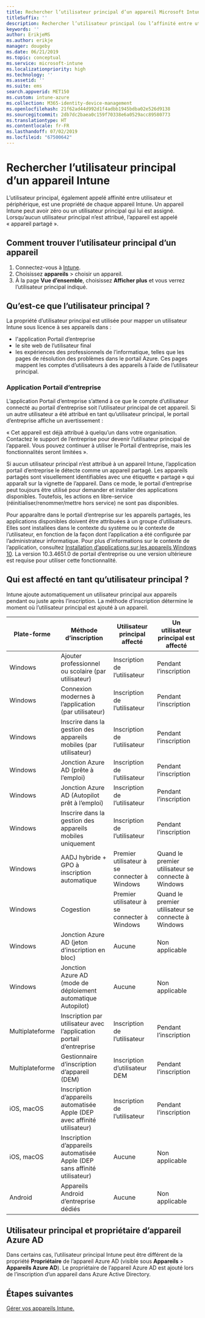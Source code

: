 ```yaml
---
title: Rechercher l’utilisateur principal d’un appareil Microsoft Intune.
titleSuffix: ''
description: Rechercher l’utilisateur principal (ou l’affinité entre utilisateur et appareil) d’un appareil Intune.
keywords: ''
author: ErikjeMS
ms.author: erikje
manager: dougeby
ms.date: 06/21/2019
ms.topic: conceptual
ms.service: microsoft-intune
ms.localizationpriority: high
ms.technology: ''
ms.assetid: ''
ms.suite: ems
search.appverid: MET150
ms.custom: intune-azure
ms.collection: M365-identity-device-management
ms.openlocfilehash: 21f62ad44d992d1f4adbb1945bdba02e526d9138
ms.sourcegitcommit: 2db7dc2baea0c159f70338e6a0529acc89580773
ms.translationtype: HT
ms.contentlocale: fr-FR
ms.lasthandoff: 07/02/2019
ms.locfileid: "67500642"
---
```

# <a name="find-the-primary-user-of-an-intune-device"></a>Rechercher l’utilisateur principal d’un appareil Intune

L’utilisateur principal, également appelé affinité entre utilisateur et périphérique, est une propriété de chaque appareil Intune. Un appareil Intune peut avoir zéro ou un utilisateur principal qui lui est assigné. Lorsqu’aucun utilisateur principal n’est attribué, l’appareil est appelé « appareil partagé ».

## <a name="how-to-find-a-devices-primary-user"></a>Comment trouver l’utilisateur principal d’un appareil

1. Connectez-vous à [Intune](https://go.microsoft.com/fwlink/?linkid=2090973).
2. Choisissez **appareils** > choisir un appareil.
3. À la page **Vue d’ensemble**, choisissez **Afficher plus** et vous verrez l’utilisateur principal indiqué.

## <a name="what-is-the-primary-user"></a>Qu’est-ce que l’utilisateur principal ?
La propriété d’utilisateur principal est utilisée pour mapper un utilisateur Intune sous licence à ses appareils dans :
- l'application Portail d’entreprise
- le site web de l’utilisateur final
- les expériences des professionnels de l’informatique, telles que les pages de résolution des problèmes dans le portail Azure. Ces pages mappent les comptes d’utilisateurs à des appareils à l’aide de l’utilisateur principal.    

### <a name="company-portal-app"></a>Application Portail d’entreprise
L’application Portail d’entreprise s’attend à ce que le compte d’utilisateur connecté au portail d’entreprise soit l’utilisateur principal de cet appareil. Si un autre utilisateur a été attribué en tant qu’utilisateur principal, le portail d’entreprise affiche un avertissement :

« Cet appareil est déjà attribué à quelqu’un dans votre organisation. Contactez le support de l’entreprise pour devenir l’utilisateur principal de l’appareil. Vous pouvez continuer à utiliser le Portail d’entreprise, mais les fonctionnalités seront limitées ».

Si aucun utilisateur principal n’est attribué à un appareil Intune, l’application portail d’entreprise le détecte comme un appareil partagé. Les appareils partagés sont visuellement identifiables avec une étiquette « partagé » qui apparaît sur la vignette de l’appareil. Dans ce mode, le portail d’entreprise peut toujours être utilisé pour demander et installer des applications disponibles. Toutefois, les actions en libre-service (réinitialiser/renommer/mettre hors service) ne sont pas disponibles.  

Pour apparaître dans le portail d’entreprise sur les appareils partagés, les applications disponibles doivent être attribuées à un groupe d’utilisateurs. Elles sont installées dans le contexte du système ou le contexte de l’utilisateur, en fonction de la façon dont l’application a été configurée par l’administrateur informatique. Pour plus d’informations sur le contexte de l’application, consultez [Installation d’applications sur les appareils Windows 10](apps-windows-10-app-deploy.md#installing-apps-on-windows-10-devices). La version 10.3.4651.0 de portail d’entreprise ou une version ultérieure est requise pour utiliser cette fonctionnalité.


## <a name="who-is-assigned-as-the-primary-user"></a>Qui est affecté en tant qu’utilisateur principal ?
Intune ajoute automatiquement un utilisateur principal aux appareils pendant ou juste après l’inscription. La méthode d’inscription détermine le moment où l’utilisateur principal est ajouté à un appareil.

| Plate-forme | Méthode d’inscription | Utilisateur principal affecté | Un utilisateur principal est affecté |
| ---- | ---- | ---- | ---- |
| Windows | Ajouter professionnel ou scolaire (par utilisateur) | Inscription de l’utilisateur | Pendant l’inscription |   
| Windows | Connexion modernes à l’application (par utilisateur) | Inscription de l’utilisateur | Pendant l’inscription | 
| Windows | Inscrire dans la gestion des appareils mobiles (par utilisateur) | Inscription de l’utilisateur | Pendant l’inscription | 
| Windows | Jonction Azure AD (prête à l’emploi) | Inscription de l’utilisateur | Pendant l’inscription | 
| Windows | Jonction Azure AD (Autopilot prêt à l’emploi) | Inscription de l’utilisateur | Pendant l’inscription | 
| Windows | Inscrire dans la gestion des appareils mobiles uniquement | Inscription de l’utilisateur | Pendant l’inscription | 
| Windows | AADJ hybride + GPO à inscription automatique | Premier utilisateur à se connecter à Windows | Quand le premier utilisateur se connecte à Windows| 
| Windows | Cogestion | Premier utilisateur à se connecter à Windows | Quand le premier utilisateur se connecte à Windows | 
| Windows | Jonction Azure AD (jeton d’inscription en bloc) | Aucune | Non applicable | 
| Windows | Jonction Azure AD (mode de déploiement automatique Autopilot) | Aucune | Non applicable | 
| Multiplateforme | Inscription par utilisateur avec l’application portail d’entreprise | Inscription de l’utilisateur | Pendant l’inscription |
| Multiplateforme | Gestionnaire d’inscription d’appareil (DEM) | Inscription d’utilisateur DEM | Pendant l’inscription |
| iOS, macOS | Inscription d’appareils automatisée Apple (DEP avec affinité utilisateur) | Inscription de l’utilisateur | Pendant l’inscription |
| iOS, macOS | Inscription d’appareils automatisée Apple (DEP sans affinité utilisateur) | Aucune | Non applicable |
| Android | Appareils Android d’entreprise dédiés | Aucune | Non applicable |

## <a name="primary-user-and-azure-ad-device-owner"></a>Utilisateur principal et propriétaire d’appareil Azure AD
Dans certains cas, l’utilisateur principal Intune peut être différent de la propriété **Propriétaire** de l’appareil Azure AD (visible sous **Appareils** > **Appareils Azure AD**). Le propriétaire de l’appareil Azure AD est ajouté lors de l’inscription d’un appareil dans Azure Active Directory.

## <a name="next-steps"></a>Étapes suivantes
[Gérer vos appareils Intune.](device-management.md)
